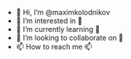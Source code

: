 - 👋 Hi, I’m @maximkolodnikov
- 👀 I’m interested in 👀
- 🌱 I’m currently learning 🌱
- 💞️ I’m looking to collaborate on 💞️
- 📫 How to reach me 📫

<!---
maximkolodnikov/maximkolodnikov is a ✨ special ✨ repository because its `README.md` (this file) appears on your GitHub profile.
You can click the Preview link to take a look at your changes.
--->
